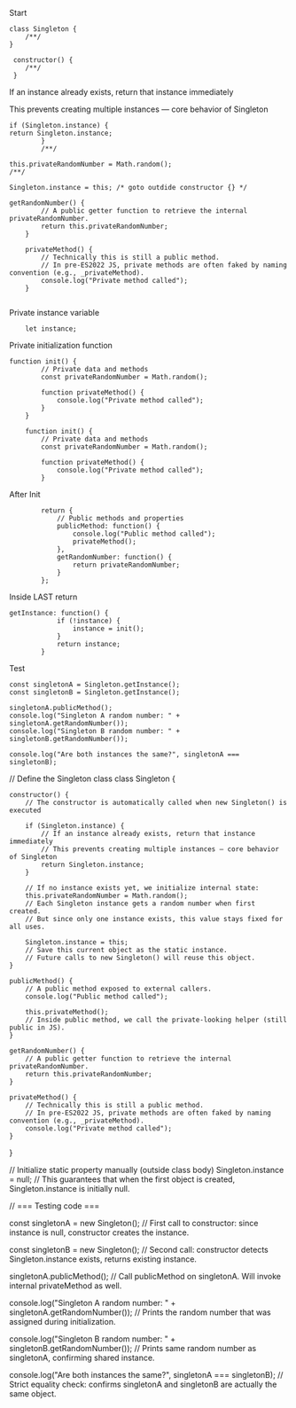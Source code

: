 Start
```
class Singleton { 
	/**/
}
```

```
 constructor() {
 	/**/ 
 }
```
If an instance already exists, return that instance immediately 

This prevents creating multiple instances — core behavior of Singleton
```
if (Singleton.instance) {
return Singleton.instance;
        }
        /**/
```


```
this.privateRandomNumber = Math.random();
/**/
```

```
Singleton.instance = this; /* goto outdide constructor {} */
```

```
getRandomNumber() {
        // A public getter function to retrieve the internal privateRandomNumber.
        return this.privateRandomNumber;
    }

    privateMethod() {
        // Technically this is still a public method.
        // In pre-ES2022 JS, private methods are often faked by naming convention (e.g., _privateMethod).
        console.log("Private method called");
    }
    
```







Private instance variable
```
    let instance;
```


Private initialization function
```
function init() {
        // Private data and methods
        const privateRandomNumber = Math.random();

        function privateMethod() {
            console.log("Private method called");
        }
    }
```


```
    function init() {
        // Private data and methods
        const privateRandomNumber = Math.random();

        function privateMethod() {
            console.log("Private method called");
        }

```


After Init
```
        return {
            // Public methods and properties
            publicMethod: function() {
                console.log("Public method called");
                privateMethod();
            },
            getRandomNumber: function() {
                return privateRandomNumber;
            }
        };
```

Inside LAST return
```
getInstance: function() {
            if (!instance) {
                instance = init();
            }
            return instance;
        }
```


Test
```
const singletonA = Singleton.getInstance();
const singletonB = Singleton.getInstance();

singletonA.publicMethod();
console.log("Singleton A random number: " + singletonA.getRandomNumber());
console.log("Singleton B random number: " + singletonB.getRandomNumber());

console.log("Are both instances the same?", singletonA === singletonB);
```


// Define the Singleton class
class Singleton {

    constructor() {
        // The constructor is automatically called when new Singleton() is executed

        if (Singleton.instance) {
            // If an instance already exists, return that instance immediately
            // This prevents creating multiple instances — core behavior of Singleton
            return Singleton.instance;
        }

        // If no instance exists yet, we initialize internal state:
        this.privateRandomNumber = Math.random();
        // Each Singleton instance gets a random number when first created.
        // But since only one instance exists, this value stays fixed for all uses.

        Singleton.instance = this;
        // Save this current object as the static instance.
        // Future calls to new Singleton() will reuse this object.
    }

    publicMethod() {
        // A public method exposed to external callers.
        console.log("Public method called");

        this.privateMethod();
        // Inside public method, we call the private-looking helper (still public in JS).
    }

    getRandomNumber() {
        // A public getter function to retrieve the internal privateRandomNumber.
        return this.privateRandomNumber;
    }

    privateMethod() {
        // Technically this is still a public method.
        // In pre-ES2022 JS, private methods are often faked by naming convention (e.g., _privateMethod).
        console.log("Private method called");
    }
}

// Initialize static property manually (outside class body)
Singleton.instance = null;
// This guarantees that when the first object is created, Singleton.instance is initially null.

// === Testing code ===

const singletonA = new Singleton();
// First call to constructor: since instance is null, constructor creates the instance.

const singletonB = new Singleton();
// Second call: constructor detects Singleton.instance exists, returns existing instance.

singletonA.publicMethod();
// Call publicMethod on singletonA. Will invoke internal privateMethod as well.

console.log("Singleton A random number: " + singletonA.getRandomNumber());
// Prints the random number that was assigned during initialization.

console.log("Singleton B random number: " + singletonB.getRandomNumber());
// Prints same random number as singletonA, confirming shared instance.

console.log("Are both instances the same?", singletonA === singletonB);
// Strict equality check: confirms singletonA and singletonB are actually the same object.

```


